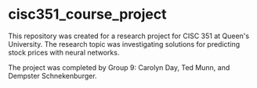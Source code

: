 # cisc351_course_project

This repository was created for a research project for CISC 351 at Queen's University. The research topic was investigating solutions for predicting stock prices with neural networks. 

The project was completed by Group 9: Carolyn Day, Ted Munn, and Dempster Schnekenburger. 
